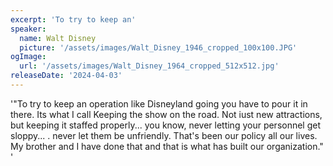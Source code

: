 ```yaml
---
excerpt: 'To try to keep an'
speaker:
  name: Walt Disney
  picture: '/assets/images/Walt_Disney_1946_cropped_100x100.JPG'
ogImage:
  url: '/assets/images/Walt_Disney_1964_cropped_512x512.jpg'
releaseDate: '2024-04-03'
---
```


'"To try to keep an operation like Disneyland going you have to pour it in there. Its what I call Keeping the show on the road. Not iust new attractions, but keeping it staffed properly... you know, never letting your personnel get sloppy... . never let them be unfriendly. That's been our policy all our lives. My brother and I have done that and that is what has built our organization."'
